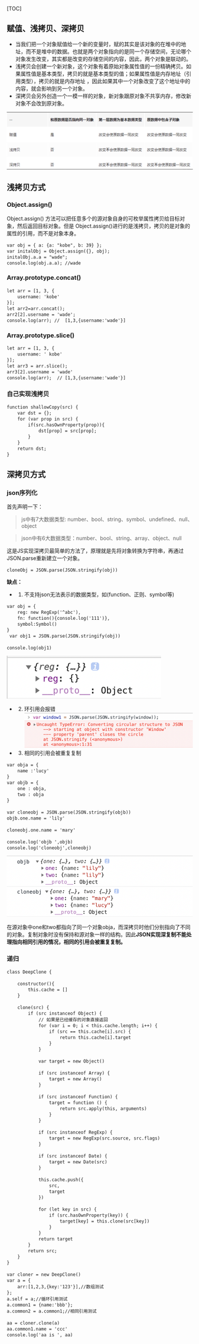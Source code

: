 [TOC]
## 赋值、浅拷贝、深拷贝
- 当我们把一个对象赋值给一个新的变量时，赋的其实是该对象的在堆中的地址，而不是堆中的数据。也就是两个对象指向的是同一个存储空间，无论哪个对象发生改变，其实都是改变的存储空间的内容，因此，两个对象是联动的。
- 浅拷贝会创建一个新对象，这个对象有着原始对象属性值的一份精确拷贝。如果属性值是基本类型，拷贝的就是基本类型的值；如果属性值是内存地址（引用类型），拷贝的就是内存地址 ，因此如果其中一个对象改变了这个地址中的内容，就会影响到另一个对象。
- 深拷贝会另外创造一个一模一样的对象，新对象跟原对象不共享内存，修改新对象不会改到原对象。

![](./images/32.png)
## 浅拷贝方式
### Object.assign()
Object.assign() 方法可以把任意多个的源对象自身的可枚举属性拷贝给目标对象，然后返回目标对象。但是 Object.assign()进行的是浅拷贝，拷贝的是对象的属性的引用，而不是对象本身。
```
var obj = { a: {a: "kobe", b: 39} };
var initalObj = Object.assign({}, obj);
initalObj.a.a = "wade";
console.log(obj.a.a); //wade
```
### Array.prototype.concat()
```
let arr = [1, 3, {
    username: 'kobe'
}];
let arr2=arr.concat();    
arr2[2].username = 'wade';
console.log(arr); //  [1,3,{username:'wade'}]
```
### Array.prototype.slice()
```
let arr = [1, 3, {
    username: ' kobe'
}];
let arr3 = arr.slice();
arr3[2].username = 'wade'
console.log(arr);  // [1,3,{username:'wade'}]
```
### 自己实现浅拷贝
```
function shallowCopy(src) {
    var dst = {};
    for (var prop in src) {
        if(src.hasOwnProperty(prop)){
            dst[prop] = src[prop];
        }
    }
    return dst;
}
```
## 深拷贝方式
### json序列化
首先声明一下：
> js中有7大数据类型: number、bool、string、symbol、undefined、null、object

> json中有6大数据类型：number、bool、string、array、object、null

这是JS实现深拷贝最简单的方法了，原理就是先将对象转换为字符串，再通过JSON.parse重新建立一个对象。
```
cloneObj = JSON.parse(JSON.stringify(obj))
```
**缺点：**
- 1. 不支持json无法表示的数据类型，如(function、正则、symbol等)
```
var obj = {
    reg: new RegExp('^abc'),
    fn: function(){console.log('111')},
    symbol:Symbol()
}
 var obj1 = JSON.parse(JSON.stringify(obj))

console.log(obj1)
```
![](./images/4.png)
- 2. 环引用会报错
![](./images/5.png)
- 3. 相同的引用会被重复复制
```
var obja = {
    name :'lucy'
}
var objb = {
    one : obja,
    two : obja
}

var cloneobj = JSON.parse(JSON.stringify(objb))
objb.one.name = 'lily'

cloneobj.one.name = 'mary'

console.log('objb ',objb)
console.log('cloneobj',cloneobj)
```
![](./images/6.png)

在源对象中one和two都指向了同一个对象obja，而深拷贝时他们分别指向了不同的对象。复制对象时没有保持和源对象一样的结构。因此**JSON实现深复制不能处理指向相同引用的情况，相同的引用会被重复复制。**

### 递归
```
class DeepClone {

    constructor(){
        this.cache = []
    }

    clone(src) {
        if (src instanceof Object) {
            // 如果是已经缓存的对象直接返回
            for (var i = 0; i < this.cache.length; i++) {
                if (src == this.cache[i].src) {
                    return this.cache[i].target
                }
            }

            var target = new Object()

            if (src instanceof Array) {
                target = new Array()
            }

            if (src instanceof Function) {
                target = function () {
                    return src.apply(this, arguments)
                }
            }

            if (src instanceof RegExp) {
                target = new RegExp(src.source, src.flags)
            }

            if (src instanceof Date) {
                target = new Date(src)
            }

            this.cache.push({
                src,
                target
            })

            for (let key in src) {
                if (src.hasOwnProperty(key)) {
                    target[key] = this.clone(src[key])
                }
            }
            return target
        }
        return src;
    }
}

var cloner = new DeepClone()
var a = {
    arr:[1,2,3,{key:'123'}],//数组测试
};
a.self = a;//循环引用测试
a.common1 = {name:'bbb'};
a.common2 = a.common1;//相同引用测试

aa = cloner.clone(a)
aa.common1.name = 'ccc'
console.log('aa is ', aa)
```